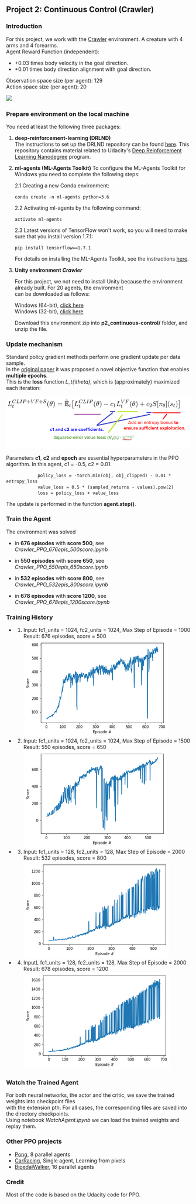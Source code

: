 ## Project 2: Continuous Control (Crawler)   

### Introduction

For this project, we work with the [Crawler](https://github.com/Unity-Technologies/ml-agents/blob/master/docs/Learning-Environment-Examples.md#crawler) environment. A creature with 4 arms and 4 forearms.   
Agent Reward Function (independent):
* +0.03 times body velocity in the goal direction.
* +0.01 times body direction alignment with goal direction.

Observation space size (per agent): 129   
Action space size (per agent): 20

![](images/crawler.gif)

### Prepare environment on the local machine

You need at least the following three packages:

1. **deep-reinforcement-learning  (DRLND)**        
   The instructions to set up the DRLND repository can be found [here](https://github.com/udacity/deep-reinforcement-learning#dependencies). This repository contains material related to Udacity's [Deep Reinforcement Learning Nanodegree](https://www.udacity.com/course/deep-reinforcement-learning-nanodegree--nd893) program.

2. **ml-agents  (ML-Agents Toolkit)**
   To configure the ML-Agents Toolkit for Windows you need to complete the following steps:
    
    2.1  Creating a new Conda environment:
    
       conda create -n ml-agents python=3.6
       
    2.2 Activating ml-agents by the following command:
    
       activate ml-agents
       
    2.3 Latest versions of TensorFlow won't work, so you will need to make sure that you install version 1.7.1:
    
       pip install tensorflow==1.7.1
       
    For details on installing the ML-Agents Toolkit, see the instructions [here](https://github.com/Unity-Technologies/ml-agents/blob/master/docs/Installation-Windows.md).     
    
3. **Unity environment _Crawler_**

    For this project, we not need to install Unity because the environment already built. For 20 agents, the environment     
    can be downloaded as follows:

   Windows (64-bit), [click here](https://s3-us-west-1.amazonaws.com/udacity-drlnd/P2/Crawler/Crawler_Windows_x86_64.zip)    
   Windows (32-bit), [click here](https://s3-us-west-1.amazonaws.com/udacity-drlnd/P2/Crawler/Crawler_Windows_x86.zip)     

   Download this environment zip into  **p2_continuous-control/** folder, and unzip the file.
   
### Update mechanism

Standard policy gradient methods perform one gradient update per data sample.     
In the [original paper](https://arxiv.org/abs/1707.06347) it was proposed a novel objective function that enables **multiple epochs**.   
This is  the **loss** function _L\_t(\\theta)_, which is (approximately) maximized each iteration:    

![](images/objective_function_07.png)

Parameters **c1**, **c2** and **epoch** are essential hyperparameters in the PPO algorithm.
In this agent, c1 = -0.5,   c2 = 0.01. 

                policy_loss = -torch.min(obj, obj_clipped) - 0.01 * entropy_loss
                value_loss = 0.5 * (sampled_returns - values).pow(2)
                loss = policy_loss + value_loss 

The update is performed in the function **agent.step()**.


### Train the Agent

   The environment was solved   
 * in **676 episodes** with **score 500**, see _Crawler_PPO_676epis_500score.ipynb_   
 
 * in **550 episodes** with **score 650**, see _Crawler_PPO_550epis_650score.ipynb_
 
 * in **532 episodes** with **score 800**, see _Crawler_PPO_532epis_800score.ipynb_
 
 * in **678 episodes** with **score 1200**, see _Crawler_PPO_678epis_1200score.ipynb_

### Training History

 * 1. Input: fc1_units = 1024, fc2_units = 1024, Max Step of Episode = 1000   
   Result: 676 episodes, score = 500    
   ![](images/plot_500score.png)    
   
 * 2. Input: fc1_units = 1024, fc2_units = 1024, Max Step of Episode = 1500    
   Result: 550 episodes, score = 650       
   ![](images/plot_650score.png)   
     
 * 3. Input: fc1_units = 128, fc2_units = 128, Max Step of Episode = 2000   
   Result: 532 episodes, score = 800     
   ![](images/plot_800score.png)   
      
 * 4. InputL fc1_units = 128, fc2_units = 128, Max Step of Episode = 2000       
    Result: 678 episodes, score = 1200   
   ![](images/plot_1200score.png)   
   
### Watch the Trained Agent

For both neural networks, the actor and the critic, we save the trained weights into checkpoint files   
with the extension pth.  For all cases, the corresponding files are saved into the directory checkpoints.    
Using notebook _WatchAgent.ipynb_ we can load the trained weights and replay them.

### Other PPO projects  
  * [Pong](../Pong-Policy-Gradient-PPO), 8 parallel agents
  * [CarRacing](../CarRacing-From-Pixels-PPO),  Single agent, Learning from pixels
  * [BipedalWalker](../BipedalWalker-PPO-VectorizedEnv),   16 parallel agents

### Credit   

Most of the code is based on the Udacity code for PPO.
   
